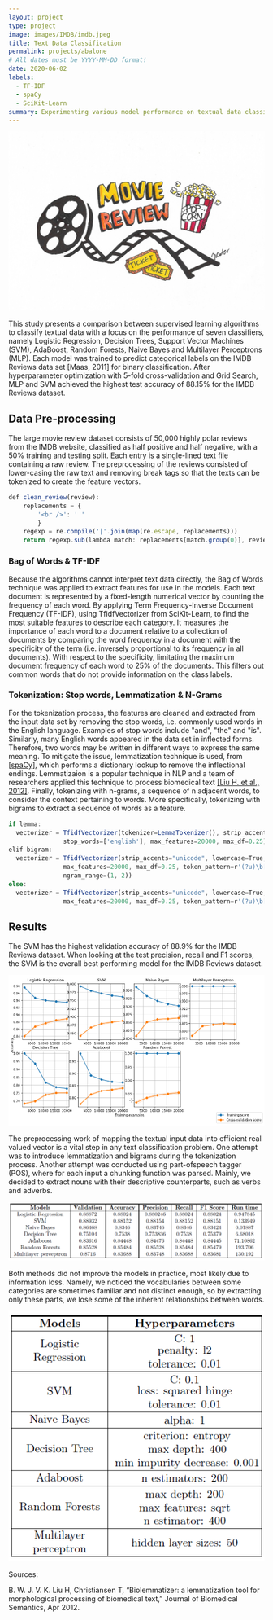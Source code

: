 ```yaml
---
layout: project
type: project
image: images/IMDB/imdb.jpeg
title: Text Data Classification
permalink: projects/abalone
# All dates must be YYYY-MM-DD format!
date: 2020-06-02
labels:
  - TF-IDF
  - spaCy
  - SciKit-Learn
summary: Experimenting various model performance on textual data classification with 20newsgroups [Lang,1995] & IMDB movie review dataset [Maas et al., 2011] 
---
```

<img class="ui medium right floated rounded image" src="../images/IMDB/IMDB_review.jpeg">

This study presents a comparison between supervised learning algorithms to classify textual data with a focus on the performance of seven classifiers, namely Logistic Regression, Decision Trees, Support Vector Machines (SVM), AdaBoost, Random Forests, Naive Bayes and Multilayer Perceptrons (MLP). Each model was trained to predict categorical labels on the IMDB Reviews data set [Maas, 2011] for binary classification. After hyperparameter optimization with 5-fold cross-validation and Grid Search, MLP and SVM achieved the highest test accuracy of 88.15% for the IMDB Reviews dataset.

## Data Pre-processing
The large movie review dataset consists of 50,000 highly polar reviews from the IMDB website,
classified as half positive and half negative, with a 50% training and testing split. Each entry
is a single-lined text file containing a raw review. The preprocessing of the reviews consisted of
lower-casing the raw text and removing break tags so that the texts can be tokenized to create the
feature vectors.

```js
def clean_review(review):   
	replacements = {
		'<br />': ' '
		}
	regexp = re.compile('|'.join(map(re.escape, replacements)))    
	return regexp.sub(lambda match: replacements[match.group(0)], review)

```
### Bag of Words & TF-IDF
Because the algorithms cannot interpret text data directly, the Bag of Words technique was applied
to extract features for use in the models. Each text document is represented by a fixed-length
numerical vector by counting the frequency of each word. By applying Term Frequency-Inverse
Document Frequency (TF-IDF), using TfidfVectorizer from SciKit-Learn, to find the most suitable
features to describe each category. It measures the importance of each word to a document relative
to a collection of documents by comparing the word frequency in a document with the specificity
of the term (i.e. inversely proportional to its frequency in all documents). With respect to the
specificity, limitating the maximum document frequency of each word to 25% of the documents.
This filters out common words that do not provide information on the class labels.

### Tokenization: Stop words, Lemmatization & N-Grams

For the tokenization process, the features are cleaned and extracted from the input data set by removing
the stop words, i.e. commonly used words in the English language. Examples of stop words include
"and", "the" and "is". Similarly, many English words appeared in the data set in inflected forms.
Therefore, two words may be written in different ways to express the same meaning. To mitigate
the issue, lemmatization technique is used, from  <a href="https://spacy.io/">[spaCy]</a>, which performs a dictionary
lookup to remove the inflectional endings. Lemmatizaion is a popular technique in NLP and a
team of researchers applied this technique to process biomedical text <a href="https://www.ncbi.nlm.nih.gov/pmc/articles/PMC3359276/">[Liu H. et al., 2012]</a>. Finally, tokenizing with n-grams, a sequence of n adjacent words, to consider the context pertaining to words.
More specifically, tokenizing with bigrams to extract a sequence of words as a feature.

```js
if lemma:
  vectorizer = TfidfVectorizer(tokenizer=LemmaTokenizer(), strip_accents="unicode", lowercase=True,
               stop_words=['english'], max_features=20000, max_df=0.25)
elif bigram:
  vectorizer = TfidfVectorizer(strip_accents="unicode", lowercase=True, stop_words=['english'],
               max_features=20000, max_df=0.25, token_pattern=r'(?u)\b[A-Za-z]\w+\b',
               ngram_range=(1, 2))
else:
  vectorizer = TfidfVectorizer(strip_accents="unicode", lowercase=True, stop_words=['english'],
               max_features=20000, max_df=0.25, token_pattern=r'(?u)\b[A-Za-z]\w+\b')
```

## Results

The SVM has the highest validation accuracy of 88.9% for the IMDB Reviews dataset. When looking at the test precision, recall and F1 scores, the SVM is the overall best performing model for the IMDB Reviews dataset.
<p align="center">
 <img class="ui Large right floated rounded image" src="../images/IMDB/results.png">
</p>

The preprocessing work of mapping the textual input data into efficient real valued vector
is a vital step in any text classification problem. One attempt was to introduce lemmatization
and bigrams during the tokenization process. Another attempt was conducted using part-ofspeech
tagger (POS), where for each input a chunking function was parsed. Mainly, we decided
to extract nouns with their descriptive counterparts, such as verbs and adverbs.

<p align="center">
 <img class="ui Large left floated rounded image" src="../images/IMDB/models.png">
</p>

Both methods did not improve the models in practice, most likely due to information loss. Namely, we noticed
the vocabularies between some categories are sometimes familiar and not distinct enough, so by
extracting only these parts, we lose some of the inherent relationships between words.
<p align="center">
 <img class="ui medium left floated rounded image" src="../images/IMDB/hyperparameters.png">
</p>


Sources:

B. W. J. V. K. Liu H, Christiansen T, “Biolemmatizer: a lemmatization tool for morphological
processing of biomedical text,” Journal of Biomedical Semantics, Apr 2012.
